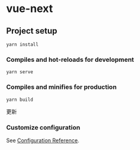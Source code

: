 # vue-next

## Project setup

```
yarn install
```

### Compiles and hot-reloads for development

```
yarn serve
```

### Compiles and minifies for production

```
yarn build
```

更新

### Customize configuration

See [Configuration Reference](https://cli.vuejs.org/config/).
